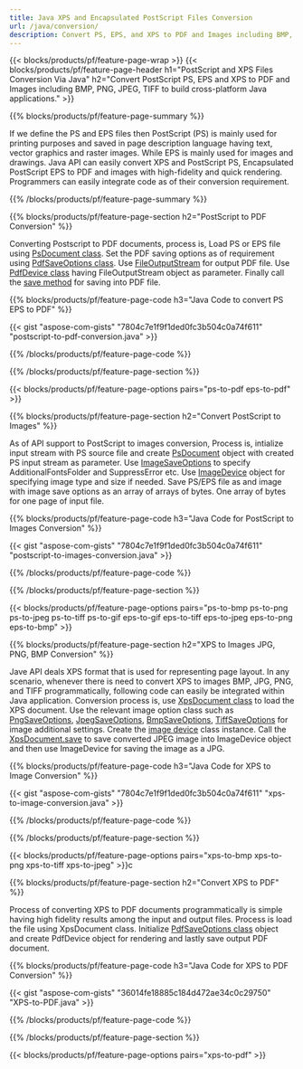```yaml
---
title: Java XPS and Encapsulated PostScript Files Conversion
url: /java/conversion/
description: Convert PS, EPS, and XPS to PDF and Images including BMP, JPG, PNG, and TIFF using the Java library with the Aspose.Page PDL conversion functionality.
---
```


{{< blocks/products/pf/feature-page-wrap >}}
{{< blocks/products/pf/feature-page-header h1="PostScript and XPS Files Conversion Via Java" h2="Convert PostScript PS, EPS and XPS to PDF and Images including BMP, PNG, JPEG, TIFF  to build cross-platform Java applications." >}}

{{% blocks/products/pf/feature-page-summary %}}

If we define the PS and EPS files then PostScript (PS) is mainly used for printing purposes and saved in page description language having text, vector graphics and raster images. While EPS is mainly used for images and drawings. Java API can easily convert XPS and PostScript PS, Encapsulated PostScript EPS to PDF and images with high-fidelity and quick rendering. Programmers can easily integrate code as of their conversion requirement.


{{% /blocks/products/pf/feature-page-summary  %}}

{{% blocks/products/pf/feature-page-section  h2="PostScript to PDF Conversion" %}}

Converting Postscript to PDF documents, process is, Load PS or EPS file using [PsDocument class](https://apireference.aspose.com/page/java/com.aspose.eps/PsDocument). Set the PDF saving options as of requirement using [PdfSaveOptions class](https://apireference.aspose.com/page/java/com.aspose.eps.device/PdfSaveOptions). Use [FileOutputStream](https://docs.oracle.com/javase/7/docs/api/java/io/FileOutputStream.html) for output PDF file. Use [PdfDevice class](https://apireference.aspose.com/page/java/com.aspose.eps.device/PdfDevice) having FileOutputStream object as parameter. Finally call the [save method](https://apireference.aspose.com/page/java/com.aspose.eps/PsDocument#save-com.aspose.page.Device-com.aspose.page.SaveOptions-) for saving into PDF file.

{{% blocks/products/pf/feature-page-code h3="Java Code to convert PS EPS to PDF" %}}

{{< gist "aspose-com-gists" "7804c7e1f9f1ded0fc3b504c0a74f611" "postscript-to-pdf-conversion.java" >}}

{{% /blocks/products/pf/feature-page-code  %}}

{{% /blocks/products/pf/feature-page-section %}}

{{< blocks/products/pf/feature-page-options pairs="ps-to-pdf eps-to-pdf" >}}

{{% blocks/products/pf/feature-page-section  h2="Convert PostScript to Images" %}}

As of API support to PostScript to images conversion, Process is, intialize input stream with PS source file and create [PsDocument](https://apireference.aspose.com/page/java/com.aspose.eps/psdocument) object with created PS input stream as parameter. Use [ImageSaveOptions](https://apireference.aspose.com/page/java/com.aspose.eps.device/imagesaveoptions) to specify AdditionalFontsFolder and SuppressError etc. Use [ImageDevice](https://apireference.aspose.com/page/java/com.aspose.eps.device/imagedevice) object for specifying image type and size if needed. Save PS/EPS file as and image with image save options as an array of arrays of bytes. One array of bytes for one page of input file.

{{% blocks/products/pf/feature-page-code h3="Java Code for PostScript to Images Conversion" %}}

{{< gist "aspose-com-gists" "7804c7e1f9f1ded0fc3b504c0a74f611" "postscript-to-images-conversion.java" >}}

{{% /blocks/products/pf/feature-page-code  %}}

{{% /blocks/products/pf/feature-page-section %}}

{{< blocks/products/pf/feature-page-options pairs="ps-to-bmp ps-to-png ps-to-jpeg ps-to-tiff ps-to-gif eps-to-gif eps-to-tiff eps-to-jpeg eps-to-png eps-to-bmp" >}}

{{% blocks/products/pf/feature-page-section  h2="XPS to Images JPG, PNG, BMP Conversion" %}}

Jave API deals XPS format that is used for representing page layout. In any scenario, whenever there is need to convert XPS to images BMP, JPG, PNG, and TIFF programmatically, following code can easily be integrated within Java application. Conversion process is, use [XpsDocument class](https://apireference.aspose.com/page/java/com.aspose.xps/XpsDocument) to load the XPS document. Use the relevant image option class such as  [PngSaveOptions](https://apireference.aspose.com/page/java/com.aspose.xps.rendering/PngSaveOptions), [JpegSaveOptions](https://apireference.aspose.com/page/java/com.aspose.xps.rendering/JpegSaveOptions), [BmpSaveOptions](https://apireference.aspose.com/page/java/com.aspose.xps.rendering/BmpSaveOptions), [TiffSaveOptions](https://apireference.aspose.com/page/java/com.aspose.xps.rendering/TiffSaveOptions) for image additional settings. Create the [image device](https://apireference.aspose.com/page/java/com.aspose.xps.rendering/ImageDevice) class instance. Call the [XpsDocument.save](https://apireference.aspose.com/page/java/com.aspose.xps/XpsDocument#save-com.aspose.page.Device-com.aspose.page.SaveOptions-) to save converted JPEG image into ImageDevice object and then use ImageDevice for saving the image as a JPG.

{{% blocks/products/pf/feature-page-code h3="Java Code for XPS to Image Conversion" %}}

{{< gist "aspose-com-gists" "7804c7e1f9f1ded0fc3b504c0a74f611" "xps-to-image-conversion.java" >}}

{{% /blocks/products/pf/feature-page-code  %}}

{{% /blocks/products/pf/feature-page-section %}}

{{< blocks/products/pf/feature-page-options pairs="xps-to-bmp xps-to-png xps-to-tiff xps-to-jpeg" >}}c

{{% blocks/products/pf/feature-page-section  h2="Convert XPS to PDF" %}}

Process of converting XPS to PDF documents programmatically is simple having high fidelity results among the input and output files. Process is load the file using XpsDocument class. Initialize [PdfSaveOptions class](https://apireference.aspose.com/page/java/com.aspose.xps.rendering/PdfDevice) object and 
create PdfDevice object for rendering and lastly save output PDF document.

{{% blocks/products/pf/feature-page-code h3="Java Code for XPS to PDF Conversion" %}}

{{< gist "aspose-com-gists" "36014fe18885c184d472ae34c0c29750" "XPS-to-PDF.java" >}}

{{% /blocks/products/pf/feature-page-code  %}}

{{% /blocks/products/pf/feature-page-section %}}

{{< blocks/products/pf/feature-page-options pairs="xps-to-pdf" >}}